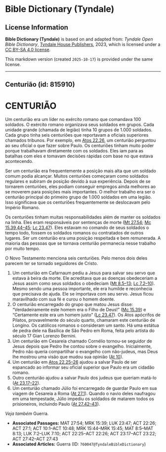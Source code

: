 # Bible Dictionary (Tyndale)

## License Information

**Bible Dictionary (Tyndale)** is based on and adapted from: _Tyndale Open Bible Dictionary_, [Tyndale House Publishers](https://tyndaleopenresources.com/), 2023, which is licensed under a [CC BY-SA 4.0 license](https://creativecommons.org/licenses/by-sa/4.0/legalcode.en).

This markdown version (created `2025-10-17`) is provided under the same license.



--------------------------------

## Centurião (id: 815910)

CENTURIÃO
=========

Um centurião era um líder no exército romano que comandava 100 soldados. O exército romano organizava seus soldados em grupos. Cada unidade grande (chamada de legião) tinha 10 grupos de 1\.000 soldados. Cada grupo tinha seis centuriões que reportavam a oficiais superiores chamados tribunos. Por exemplo, em [Atos 22\.26](https://ref.ly/Acts22:26), um centurião perguntou ao seu oficial o que fazer sobre Paulo. Os centuriões tinham muito poder porque trabalhavam diretamente com os soldados. Eles iam para as batalhas com eles e tomavam decisões rápidas com base no que estava acontecendo.

Ser um centurião era frequentemente a posição mais alta que um soldado comum podia alcançar. Muitos centuriões começaram como soldados regulares e subiram de posição devido à sua experiência. Depois de se tornarem centuriões, eles podiam conseguir empregos ainda melhores ao se moverem para posições mais importantes. O melhor trabalho era ser o centurião principal do primeiro grupo de 1\.000 soldados em uma legião. Isso significava que os centuriões frequentemente se deslocavam pelo Império Romano.

Os centuriões tinham muitas responsabilidades além de manter os soldados na linha. Eles eram responsáveis por sentenças de morte ([Mt 27\.54](https://ref.ly/Matt27:54); [Mc 15\.39,44–45](https://ref.ly/Mark15:39,Mark15:44-Mark15:45); [Lc 23\.47](https://ref.ly/Luke23:47)). Eles estavam no comando de seus soldados o tempo todo, fossem os soldados romanos ou contratados de outros lugares. Ser um centurião era uma posição respeitada e bem remunerada. A maioria das pessoas que se tornava centurião permanecia nesse trabalho por muito tempo.

O Novo Testamento menciona seis centuriões. Pelo menos dois deles parecem ter se tornado seguidores de Cristo.

1. Um centurião em Cafarnaum pediu a Jesus para salvar seu servo que estava à beira da morte. Ele acreditava que as doenças obedeceriam a Jesus assim como seus soldados o obedeciam ([Mt 8\.5–13](https://ref.ly/Matt8:5-Matt8:13); [Lc 7\.2–10](https://ref.ly/Luke7:2-Luke7:10)). Mesmo sendo uma pessoa importante, ele era humilde e reconhecia que precisava de ajuda. Ele se importava com seu servo. Jesus ficou maravilhado com sua fé e curou o homem doente.
2. O centurião encarregado do grupo que matou Jesus disse: “Verdadeiramente este homem era o Filho de Deus!” ([Mc 15\.39](https://ref.ly/Mark15:39)) e “Certamente este era um homem justo” ([Lc 23\.47](https://ref.ly/Luke23:47)). Os Atos apócrifos de Pilatos, provavelmente do século quarto, chamaram este centurião de Longino. Os católicos romanos o consideram um santo. Há uma estátua de pedra dele na Basílica de São Pedro em Roma, feita pelo artista do século 17 Gian Lorenzo Bernini.
3. Um centurião em Cesareia chamado Cornélio tornou\-se seguidor de Jesus depois que Pedro lhe contou sobre o evangelho. Inicialmente, Pedro não queria compartilhar o evangelho com não\-judeus, mas Deus lhe mostrou uma visão que mudou sua opinião ([At 10](https://ref.ly/Acts10:1-Acts10:48)).
4. Um centurião em [Atos 22\.25–26](https://ref.ly/Acts22:25-Acts22:26) ajudou a salvar Paulo de ser espancado ao informar seu oficial superior que Paulo era um cidadão romano.
5. Outro centurião ajudou a salvar Paulo dos judeus que queriam matá\-lo ([At 23\.17–22](https://ref.ly/Acts23:17-Acts23:22)).
6. Um centurião chamado Júlio foi encarregado de guardar Paulo em sua viagem de Cesareia a Roma ([At 27\.1](https://ref.ly/Acts27:1)). Quando o navio deles naufragou em uma tempestade, Júlio impediu os soldados de matarem todos os prisioneiros, incluindo Paulo ([At 27\.42–43](https://ref.ly/Acts27:42-Acts27:43)).

*Veja também* Guerra.

* **Associated Passages:** MAT 27:54; MRK 15:39; LUK 23:47; ACT 22:26; ACT 27:1; ACT 10:1–ACT 10:48; MRK 15:44–MRK 15:45; MAT 8:5–MAT 8:13; LUK 7:2–LUK 7:10; ACT 22:25–ACT 22:26; ACT 23:17–ACT 23:22; ACT 27:42–ACT 27:43
* **Associated Articles:** Guerra (ID: `760047@TyndaleBibleDictionary`)

